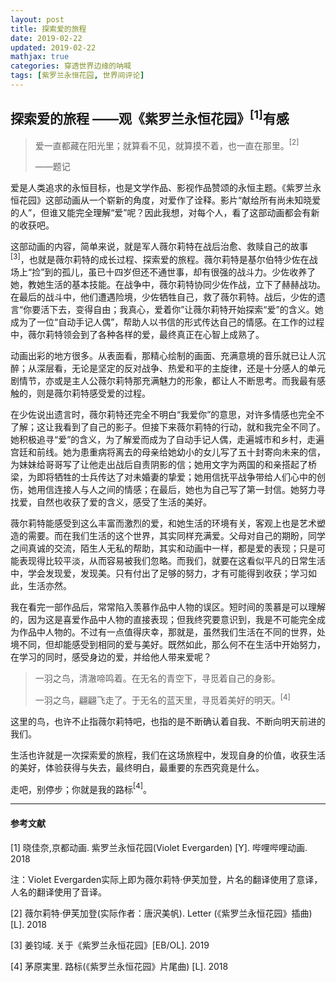 ```yaml
---
layout: post
title: 探索爱的旅程
date: 2019-02-22
updated: 2019-02-22
mathjax: true
categories: 穿透世界边缘的呐喊
tags: [紫罗兰永恒花园, 世界间评论]
---
```


## 探索爱的旅程  ——观《紫罗兰永恒花园》$^{\text{[1]}}$有感

> 爱一直都藏在阳光里；就算看不见，就算摸不着，也一直在那里。$^{\text{[2]}}$
>
> ——题记

<!-- more -->

爱是人类追求的永恒目标，也是文学作品、影视作品赞颂的永恒主题。《紫罗兰永恒花园》这部动画从一个崭新的角度，对爱作了诠释。影片“献给所有尚未知晓爱的人”，但谁又能完全理解“爱”呢？因此我想，对每个人，看了这部动画都会有新的收获吧。

这部动画的内容，简单来说，就是军人薇尔莉特在战后治愈、救赎自己的故事$^{\text{[3]}}$，也就是薇尔莉特的成长过程、探索爱的旅程。薇尔莉特是基尔伯特少佐在战场上“捡”到的孤儿，虽已十四岁但还不通世事，却有很强的战斗力。少佐收养了她，教她生活的基本技能。在战争中，薇尔莉特协同少佐作战，立下了赫赫战功。在最后的战斗中，他们遭遇险境，少佐牺牲自己，救了薇尔莉特。战后，少佐的遗言“你要活下去，变得自由；我真心，爱着你”让薇尔莉特开始探索“爱”的含义。她成为了一位“自动手记人偶”，帮助人以书信的形式传达自己的情感。在工作的过程中，薇尔莉特领会到了各种各样的爱，最终真正在心智上成熟了。

动画出彩的地方很多。从表面看，那精心绘制的画面、充满意境的音乐就已让人沉醉；从深层看，无论是坚定的反对战争、热爱和平的主旋律，还是十分感人的单元剧情节，亦或是主人公薇尔莉特那充满魅力的形象，都让人不断思考。而我最有感触的，则是薇尔莉特感受爱的过程。

在少佐说出遗言时，薇尔莉特还完全不明白“我爱你”的意思，对许多情感也完全不了解；这让我看到了自己的影子。但接下来薇尔莉特的行动，就和我完全不同了。她积极追寻“爱”的含义，为了解爱而成为了自动手记人偶，走遍城市和乡村，走遍宫廷和前线。她为患重病将离去的母亲给她幼小的女儿写了五十封寄向未来的信，为妹妹给哥哥写了让他走出战后自责阴影的信；她用文字为两国的和亲搭起了桥梁，为即将牺牲的士兵传达了对未婚妻的挚爱；她用信抚平战争带给人们心中的创伤，她用信连接人与人之间的情感；在最后，她也为自己写了第一封信。她努力寻找爱，自然也收获了爱的含义，感受了生活的美好。

薇尔莉特能感受到这么丰富而激烈的爱，和她生活的环境有关，客观上也是艺术塑造的需要。而在我们生活的这个世界，其实同样充满爱。父母对自己的期盼，同学之间真诚的交流，陌生人无私的帮助，其实和动画中一样，都是爱的表现；只是可能表现得比较平淡，从而容易被我们忽略。而我们，就要在这看似平凡的日常生活中，学会发现爱，发现美。只有付出了足够的努力，才有可能得到收获；学习如此，生活亦然。

我在看完一部作品后，常常陷入羡慕作品中人物的误区。短时间的羡慕是可以理解的，因为这是喜爱作品中人物的直接表现；但我终究要意识到，我是不可能完全成为作品中人物的。不过有一点值得庆幸，那就是，虽然我们生活在不同的世界，处境不同，但却能感受到相同的爱与美好。既然如此，那么何不在生活中开始努力，在学习的同时，感受身边的爱，并给他人带来爱呢？

> 一羽之鸟，清澈啼鸣着。在无名的青空下，寻觅着自己的身影。
>
> 一羽之鸟，翩翩飞走了。于无名的蓝天里，寻觅着美好的明天。$^{\text{[4]}}$

这里的鸟，也许不止指薇尔莉特吧，也指的是不断确认着自我、不断向明天前进的我们。

生活也许就是一次探索爱的旅程，我们在这场旅程中，发现自身的价值，收获生活的美好，体验获得与失去，最终明白，最重要的东西究竟是什么。

走吧，别停步；你就是我的路标$^{\text{[4]}}$。

------

#### 参考文献

[1] 晓佳奈,京都动画. 紫罗兰永恒花园(Violet Evergarden) [Y]. 哔哩哔哩动画. 2018

注：Violet Evergarden实际上即为薇尔莉特·伊芙加登，片名的翻译使用了意译，人名的翻译使用了音译。

[2] 薇尔莉特·伊芙加登(实际作者：唐沢美帆). Letter (《紫罗兰永恒花园》插曲) [L]. 2018

[3] 姜钧域. 关于《紫罗兰永恒花园》[EB/OL]. 2019

[4] 茅原実里. 路标(《紫罗兰永恒花园》片尾曲) [L]. 2018